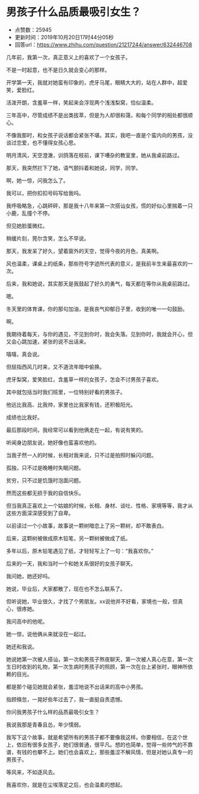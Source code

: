 # 男孩子什么品质最吸引女生？
- 点赞数：25945
- 更新时间：2019年10月20日17时44分05秒
- 回答url：https://www.zhihu.com/question/21217244/answer/632446708
<body>
 <p data-pid="lyU1NKCm">几年前，我第一次，真正意义上的喜欢了一个女孩子。</p>
 <p data-pid="Lqz-k5V2">不是一时起意，也不是日久就会变心的那样。</p>
 <p data-pid="XfVWsOeS">开学第一天，我就对她蛮有印象的，虎牙马尾，眼睛大大的，站在人群中，超爱笑，爱脸红。</p>
 <p data-pid="XmMxL_-I">活泼开朗，含羞草一样，笑起来会浮现两个浅浅梨窝，恰似温柔。</p>
 <p data-pid="gHitF-sQ">三年高中，尽管成绩不是出类拔萃，但是为人却很和蔼，和每个同学的相处都很顺心。</p>
 <p data-pid="hVUZJw26">不像我那时，和女孩子说话都会紧张不堪。其实，我吧一直是个蛮内向的男孩，没谈过恋爱，也不懂得女孩心思。</p>
 <p data-pid="Pd1SMI9A">明月清风，天空澄澈，训鸽落在枝前，课下嘈杂的教室里，她从我桌前路过。</p>
 <p data-pid="P1WND4hr">那天，我突然拦下了她，语气颤抖着和她说，同学，同学。</p>
 <p data-pid="-VKoBqpi">啊，她一惊，问我怎么了。</p>
 <p data-pid="Z1xqQ9Ce">我可以，把你扣扣号码写给我吗。</p>
 <p data-pid="RSbihfdD">我呼吸略急，心跳砰砰，那是我十八年来第一次搭讪女孩，慌的好似心里揣着一只小鹿，乱撞个不停。</p>
 <p data-pid="PC15QeGm">但见她脸蛋微红。</p>
 <p data-pid="iIogsJcO">稍缓片刻，莞尔含笑，怎么不早说。</p>
 <p data-pid="hTrNoqHD">那天，我发呆了好久，望着窗外的天空，觉得今夜的月色，真美啊。</p>
 <p data-pid="HjVdtqan">风也温柔，课桌上的纸条，那些符号字迹所代表的意义，是我前半生来最喜欢的一次。</p>
 <p data-pid="s0KR-I3Q">后来，我和她说，其实那天是我鼓起了好久的勇气，每天都在等你从我桌前路过。</p>
 <p data-pid="xBOrNp6K">嗯。</p>
 <p data-pid="JTY-ErSQ">冬天里的体育课，你的那句加油，是我丧气抑郁日子里，收到的唯一一句鼓励。</p>
 <p data-pid="3hnRwcsk">啊。</p>
 <p data-pid="Z7pSVsQP">我期待着每天，与你的遇见，不见到你时，我会失落。见到你时，我就会开心，但又会心跳加速，紧张的说不出话来。</p>
 <p data-pid="Cny5ZmE0">嘻嘻，真会说。</p>
 <p data-pid="B9LYTuwv">但屈指西风几时来，又不道流年暗中偷换。</p>
 <p data-pid="fS5eZtZ4">虎牙梨窝，爱笑脸红，含羞草一样的女孩子，怎会不讨男孩子喜欢。</p>
 <p data-pid="Hm5ISsTd">其中就包括当时我们班里，一位特别好看的男孩子。</p>
 <p data-pid="9pEOyWB_">他远比我高、比我帅，家里也比我家有钱，还积极阳光。</p>
 <p data-pid="fB9iij-u">成绩也比我好。</p>
 <p data-pid="svrm9diE">最后那段时间，我经常可以看到他俩走在一起，有说有笑的。</p>
 <p data-pid="oGuQwvoB">听闻身边朋友说，她好像也蛮喜欢他的。</p>
 <p data-pid="kjtxrMZU">当我孑然一人的时候，长相对我来说，只不过是拍照时躲闪问题。</p>
 <p data-pid="yWZIJ7j7">孤独，只不过是晚睡时失眠问题。</p>
 <p data-pid="2HQnJAGb">贫穷，只不过是饥饿时泡面问题。</p>
 <p data-pid="mcSzoq3F">然而这些都无损于我的自信快乐。</p>
 <p data-pid="crBKJMtU">但当我真正喜欢上一个姑娘的时候，长相、身材、谈吐、性格、家境等等，我才从这些方面深深感受到了自卑。</p>
 <p data-pid="SrVRzkrc">以前读过一个小故事，故事说一颗树暗恋上了另一颗树，却不敢表白。</p>
 <p data-pid="9PH_hWMf">后来，这颗树被做成原木铅笔，另一颗树被做成了纸。</p>
 <p data-pid="piMM2IDm">多年以后，原木铅笔遇见了纸，才轻轻写上了一句：“我喜欢你。”</p>
 <p data-pid="Pmozda9C">后来的一天，我和当时一个和她关系很好的女孩子聊天。</p>
 <p data-pid="RhUpuDyX">我问她，她还好吗。</p>
 <p data-pid="ojeRzfzY">她说，毕业后，大家都散了，现在也不怎么联系了。</p>
 <p data-pid="yk2AVL30">但听说她，毕业很久，才找了个男朋友。xx说他并不好看，家境也一般，但真心，很疼她。</p>
 <p data-pid="jN7_rBV5">我问高中的他呢。</p>
 <p data-pid="1Ut2U2A2">她一惊，说他俩从来就没在一起过。</p>
 <p data-pid="QRAj9osi">她还和我说。</p>
 <p data-pid="trytjsV5">她说她第一次被人搭讪，第一次和男孩子熬夜聊天，第一次被人真心在意，第一次生日时收到的礼物，第一次生病时男孩子的照顾，第一次在台上紧张时，眼神所依赖的目光。</p>
 <p data-pid="pLO1fd_a">都是那个碰见她就会紧张，羞涩地说不出话来的高中小男孩。</p>
 <p data-pid="6dn-BrEh">指顾倏忽，一晃好些年过去了，我一直挺自责遗憾。</p>
 <p data-pid="lCSF4r7N">你问我男孩子什么样的品质最吸引女生？</p>
 <p data-pid="R_nQKcXd">我说我那是青春且怂，年少懦弱。</p>
 <p data-pid="eAmnN5fB">我写下这个故事，就是希望所有的男孩子都不要像我这样。你要相信，在这个世上，依旧有很多女孩子，她们很普通，很平凡。想的也简单，觉得一些帅气的不靠谱，有钱的也攀不上。她们也会喜欢上，那些羞涩不解风情，但是对她认真专一的男孩子。</p>
 <p data-pid="RTyUBjpO">等风来，不如逐风去。</p>
 <p data-pid="qRW_3bKL">我喜欢你，就是在尘埃落定之后，也会温柔的想起。</p>
</body>